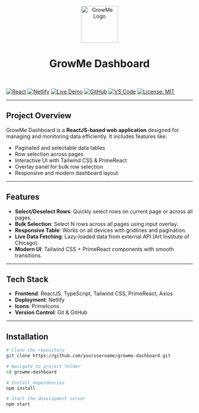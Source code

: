 <p align="center">
  <img src="/logo.png" alt="GrowMe Logo" width="100" />
</p>

<h1 align="center">GrowMe Dashboard</h1>

  <br />
  
  [![React](https://img.shields.io/badge/React-18.2.0-blue?logo=react&logoColor=white&style=for-the-badge&logoWidth=40)](https://reactjs.org/) 
  [![Netlify](https://img.shields.io/badge/Deploy-Netlify-green?logo=netlify&logoColor=white&style=for-the-badge&logoWidth=40)](https://app.netlify.com/) 
  [![Live Demo](https://img.shields.io/badge/Live-Demo-brightgreen?logo=google-chrome&logoColor=white&style=for-the-badge&logoWidth=40)](https://growme-dashboard.netlify.app/) 
  [![GitHub](https://img.shields.io/badge/GitHub-Repository-181717?logo=github&logoColor=white&style=for-the-badge&logoWidth=40)](https://github.com/yourusername/growme-dashboard) 
  [![VS Code](https://img.shields.io/badge/VS%20Code-Editor-0078d7?logo=visual-studio-code&logoColor=white&style=for-the-badge&logoWidth=40)](https://code.visualstudio.com/) 
  [![License: MIT](https://img.shields.io/badge/License-MIT-yellow.svg?style=for-the-badge)](https://opensource.org/licenses/MIT)
  


---

## Project Overview

GrowMe Dashboard is a **ReactJS-based web application** designed for managing and monitoring data efficiently. It includes features like:

- Paginated and selectable data tables
- Row selection across pages
- Interactive UI with Tailwind CSS & PrimeReact
- Overlay panel for bulk row selection
- Responsive and modern dashboard layout

---

## Features

- **Select/Deselect Rows**: Quickly select rows on current page or across all pages.
- **Bulk Selection**: Select N rows across all pages using input overlay.
- **Responsive Table**: Works on all devices with gridlines and pagination.
- **Live Data Fetching**: Lazy-loaded data from external API (Art Institute of Chicago).
- **Modern UI**: Tailwind CSS + PrimeReact components with smooth transitions.

---

## Tech Stack

- **Frontend**: ReactJS, TypeScript, Tailwind CSS, PrimeReact, Axios
- **Deployment**: Netlify
- **Icons**: PrimeIcons
- **Version Control**: Git & GitHub

---

## Installation

```bash
# Clone the repository
git clone https://github.com/yourusername/growme-dashboard.git

# Navigate to project folder
cd growme-dashboard

# Install dependencies
npm install

# Start the development server
npm start

